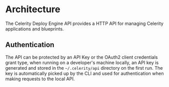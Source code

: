 # Architecture

The Celerity Deploy Engine API provides a HTTP API for managing Celerity applications and blueprints.

## Authentication

The API can be protected by an API Key or the OAuth2 client credentials grant type, when running on a developer's machine locally, an API key is generated and stored in the `~/.celerity/api` directory on the first run. The key is automatically picked up by the CLI and used for authentication when making requests to the local API.
